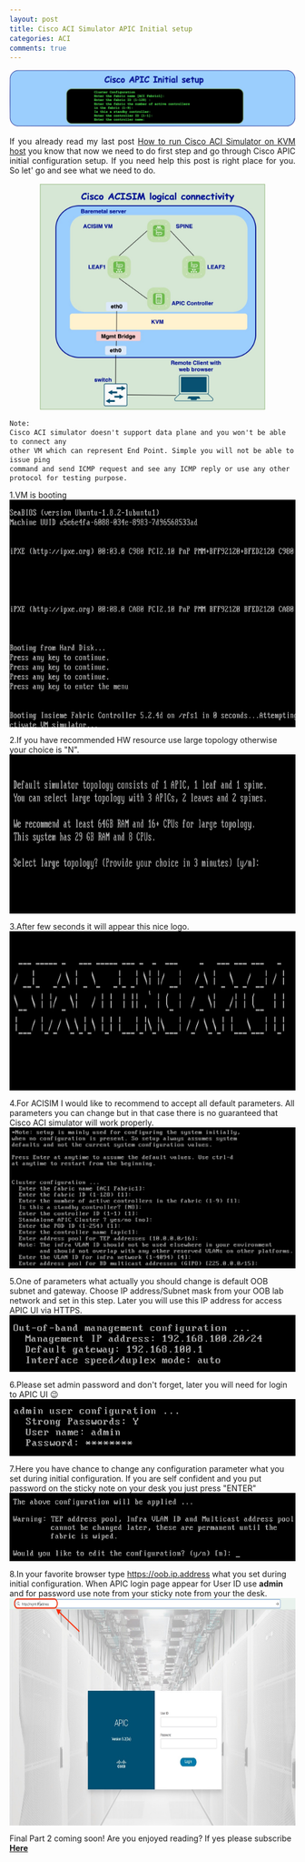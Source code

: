```yaml
---
layout: post
title: Cisco ACI Simulator APIC Initial setup
categories: ACI
comments: true
---
```

<p align="center">
<img src="/images/acisim_init_conf/subject.jpg" alt="Cisco ACI Simulator" title="Cisco ACI Initial Configuration">  
</p>  
<p style='text-align: justify;'>
If you already read my last post <a href="/aci/acisim-on-kvm/index.html" target="_blank">How to run Cisco ACI Simulator on KVM host</a> you know that now we need to do first step and go through Cisco APIC initial configuration setup. If you need help this post is right place for you. So let' go and see what we need to do.
</p>  


<img class="center" style="float" width="400" height="400" src="/images/acisim_init_conf/net_diagram.jpg" alt="ACISIM Diagram" title="ACISIM internal connectivity">  

```
Note:
Cisco ACI simulator doesn't support data plane and you won't be able to connect any  
other VM which can represent End Point. Simple you will not be able to issue ping  
command and send ICMP request and see any ICMP reply or use any other protocol for testing purpose.
```

1.VM is booting
<img class="center" width="800" height="400" src="/images/acisim_init_conf/1.jpg" alt="acisim booting" title="acisim booting">  
  
  
2.If you have recommended HW resource use large topology otherwise your choice is "N".
<img class="center" width="800" height="280" src="/images/acisim_init_conf/2.jpg" alt="Acisim topology size" title="Acisim topology size">  

3.After few seconds it will appear this nice logo.
<img class="center" width="800" height="280" src="/images/acisim_init_conf/3.jpg" alt="APIC Welcome screen" title="APIC Welcome screen">  

4.For ACISIM I would like to recommend to accept all default parameters. All parameters you can change but in that case there is no guaranteed that Cisco ACI simulator will work properly.
<img class="center" width="800" height="s 350" src="/images/acisim_init_conf/7.jpg" alt="APIC ACISIM setup" title="APIC ACISIM setup">  

5.One of parameters what actually you should change is default OOB subnet and gateway. Choose IP address/Subnet mask from your OOB lab network and set in this step. Later you will use this IP address for access APIC UI via HTTPS.
<img class="center" width="600" height="100" src="/images/acisim_init_conf/8.jpg" alt="APIC ACISIM OOB" title="APIC ACISIM OOB">  

6.Please set admin password and don't forget, later you will need for login to APIC UI &#128521;
<img class="center" width="600" height="100" src="/images/acisim_init_conf/9.jpg" alt="APIC ACISIM admin pass" title="APIC ACISIM admin pass">  

7.Here you have chance to change any configuration parameter what you set during initial configuration.
If you are self confident and you put password on the sticky note on your desk you just press "ENTER"
<img class="center" width="600" height="120" src="/images/acisim_init_conf/10.jpg" alt="APIC ACISIM modification" title="APIC ACISIM modification">  

8.In your favorite browser type https://oob.ip.address what you set during initial configuration.
When APIC login page appear for User ID use **admin** and for password use note from your sticky note from your the desk.
<img class="center" width="800" height="400" src="/images/acisim_init_conf/login_screen1.jpg" alt="Login" title="Login">  


Final Part 2 coming soon! Are you enjoyed reading? If yes please subscribe **<a href="/subscribe/index.html" target="_blank">Here</a>**


<head>
<style>
a:link {
  text-decoration: underline;
}

a:visited {
  text-decoration: none;
}

a:hover {
  text-decoration: none;
}

a:active {
  text-decoration: none;
}
.center {
  display: block;
  margin-left: auto;
  margin-right: auto;
}
</style>
</head>


